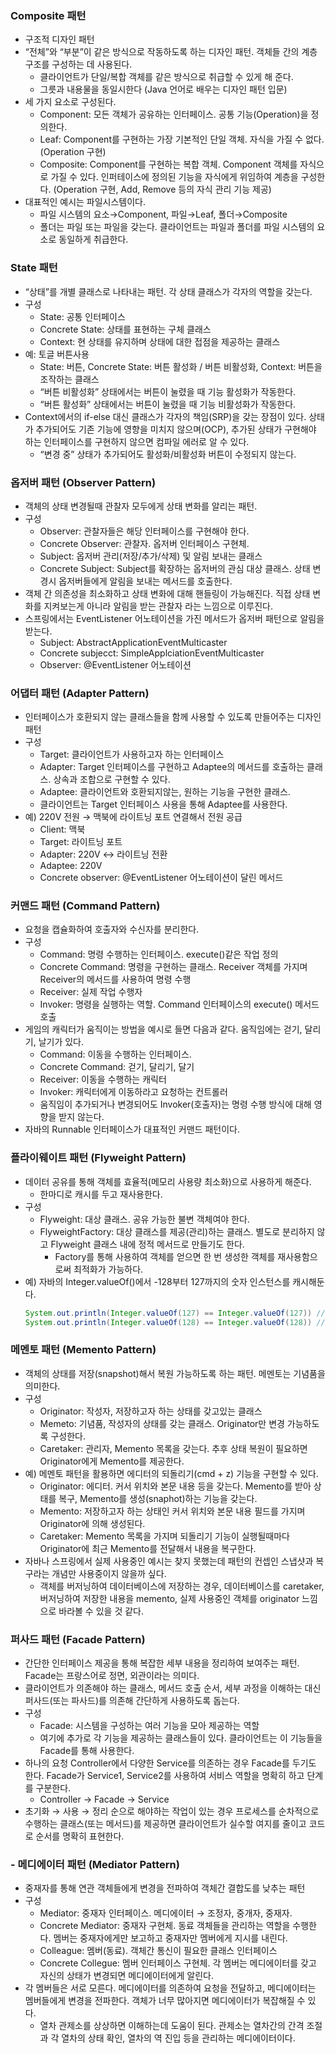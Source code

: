 ### Composite 패턴

- 구조적 디자인 패턴
- “전체”와 “부분”이 같은 방식으로 작동하도록 하는 디자인 패턴. 객체들 간의 계층 구조를 구성하는 데 사용된다.
    - 클라이언트가 단일/복합 객체를 같은 방식으로 취급할 수 있게 해 준다.
    - 그릇과 내용물을 동일시한다 (Java 언어로 배우는 디자인 패턴 입문)
- 세 가지 요소로 구성된다.
    - Component: 모든 객체가 공유하는 인터페이스. 공통 기능(Operation)을 정의한다.
    - Leaf: Component를 구현하는 가장 기본적인 단일 객체. 자식을 가질 수 없다. (Operation 구현)
    - Composite: Component를 구현하는 복합 객체. Component 객체를 자식으로 가질 수 있다. 인퍼테이스에 정의된 기능을 자식에게 위임하여 계층을 구성한다. (Operation 구현, Add, Remove 등의 자식 관리 기능 제공)
- 대표적인 예시는 파일시스템이다.
    - 파일 시스템의 요소→Component, 파일→Leaf, 폴더→Composite
    - 폴더는 파일 또는 파일을 갖는다. 클라이언트는 파일과 폴더를 파일 시스템의 요소로 동일하게 취급한다.

### State 패턴

- “상태”를 개별 클래스로 나타내는 패턴. 각 상태 클래스가 각자의 역할을 갖는다.
- 구성
    - State: 공통 인터페이스
    - Concrete State: 상태를 표현하는 구체 클래스
    - Context: 현 상태를 유지하며 상태에 대한 접점을 제공하는 클래스
- 예: 토글 버튼사용
    - State: 버튼, Concrete State: 버튼 활성화 / 버튼 비활성화, Context: 버튼을 조작하는 클래스
    - “버튼 비활성화” 상태에서는 버튼이 눌렸을 때 기능 활성화가 작동한다.
    - “버튼 활성화” 상태에서는 버튼이 눌렸을 때 기능 비활성화가 작동한다.
- Context에서의 if-else 대신 클래스가 각자의 책임(SRP)을 갖는 장점이 있다. 상태가 추가되어도 기존 기능에 영향을 미치지 않으며(OCP), 추가된 상태가 구현해야 하는 인터페이스를 구현하지 않으면 컴파일 에러로 알 수 있다.
    - “변경 중” 상태가 추가되어도 활성화/비활성화 버튼이 수정되지 않는다.

### 옵저버 패턴 (Observer Pattern)

- 객체의 상태 변경될때 관찰자 모두에게 상태 변화를 알리는 패턴.
- 구성
    - Observer: 관찰자들은 해당 인터페이스를 구현해야 한다.
    - Concrete Observer: 관찰자. 옵저버 인터페이스 구현체.
    - Subject: 옵저버 관리(저장/추가/삭제) 및 알림 보내는 클래스
    - Concrete Subject: Subject를 확장하는 옵저버의 관심 대상 클래스. 상태 변경시 옵저버들에게 알림을 보내는 메서드를 호출한다.
- 객체 간 의존성을 최소화하고 상태 변화에 대해 핸들링이 가능해진다. 직접 상태 변화를 지켜보는게 아니라 알림을 받는 관찰자 라는 느낌으로 이루진다.
- 스프링에서는 EventListener 어노테이션을 가진 메서드가 옵저버 패턴으로 알림을 받는다.
    - Subject: AbstractApplicationEventMulticaster
    - Concrete subjecct: SimpleApplciationEventMulticaster
    - Observer: @EventListener 어노테이션
 
### 어댑터 패턴 (Adapter Pattern)

- 인터페이스가 호환되지 않는 클래스들을 함께 사용할 수 있도록 만들어주는 디자인 패턴
- 구성
    - Target: 클라이언트가 사용하고자 하는 인터페이스
    - Adapter: Target 인터페이스를 구현하고 Adaptee의 메서드를 호출하는 클래스. 상속과 조합으로 구현할 수 있다.
    - Adaptee: 클라이언트와 호환되지않는, 원하는 기능을 구현한 클래스.
    - 클라이언트는 Target 인터페이스 사용을 통해 Adaptee를 사용한다.
- 예) 220V 전원 →  맥북에 라이트닝 포트 연결해서 전원 공급
    - Client: 맥북
    - Target: 라이트닝 포트
    - Adapter: 220V ↔ 라이트닝 전환
    - Adaptee: 220V
    - Concrete observer: @EventListener 어노테이션이 달린 메서드

### 커맨드 패턴 (Command Pattern)

- 요청을 캡슐화하여 호출자와 수신자를 분리한다.
- 구성
    - Command: 명령 수행하는 인터페이스. execute()같은 작업 정의
    - Concrete Command: 명령을 구현하는 클래스. Receiver 객체를 가지며 Receiver의 메서드를 사용하여 명령 수행
    - Receiver: 실제 작업 수행자
    - Invoker: 명령을 실행하는 역할. Command 인터페이스의 execute() 메서드 호출
- 게임의 캐릭터가 움직이는 방법을 예시로 들면 다음과 같다. 움직임에는 걷기, 달리기, 날기가 있다.
    - Command: 이동을 수행하는 인터페이스.
    - Concrete Command: 걷기, 달리기, 달기
    - Receiver: 이동을 수행하는 캐릭터
    - Invoker: 캐릭터에게 이동하라고 요청하는 컨트롤러
    - 움직임이 추가되거나 변경되어도 Invoker(호출자)는 명령 수행 방식에 대해 영향을 받지 않는다.
- 자바의 Runnable 인터페이스가 대표적인 커맨드 패턴이다.

### 플라이웨이트 패턴 (Flyweight Pattern)

- 데이터 공유를 통해 객체를 효율적(메모리 사용량 최소화)으로 사용하게 해준다.
    - 한마디로 캐시를 두고 재사용한다.
- 구성
    - Flyweight: 대상 클래스. 공유 가능한 불변 객체여야 한다.
    - FlyweightFactory: 대상 클래스를 제공(관리)하는 클래스. 별도로 분리하지 않고 Flyweight 클래스 내에 정적 메서드로 만들기도 한다.
        - Factory를 통해 사용하여 객체를 얻으면 한 번 생성한 객체를 재사용함으로써 최적화가 가능하다.
- 예) 자바의 Integer.valueOf()에서 -128부터 127까지의 숫자 인스턴스를 캐시해둔다.    
    ```java
    System.out.println(Integer.valueOf(127) == Integer.valueOf(127)) // true
    System.out.println(Integer.valueOf(128) == Integer.valueOf(128)) // false
    ```

### 메멘토 패턴 (Memento Pattern)

- 객체의 상태를 저장(snapshot)해서 복원 가능하도록 하는 패턴. 메멘토는 기념품을 의미한다.
- 구성
    - Originator: 작성자, 저장하고자 하는 상태를 갖고있는 클래스
    - Memeto: 기념품, 작성자의 상태를 갖는 클래스. Originator만 변경 가능하도록 구성한다.
    - Caretaker: 관리자, Memento 목록을 갖는다. 추후 상태 복원이 필요하면 Originator에게 Memento를 제공한다.
- 예) 메멘토 패턴을 활용하면 에디터의 되돌리기(cmd + z) 기능을 구현할 수 있다.
    - Originator: 에디터. 커서 위치와 본문 내용 등을 갖는다. Memento를 받아 상태를 복구, Memento를 생성(snaphot)하는 기능을 갖는다.
    - Memento: 저장하고자 하는 상태인 커서 위치와 본문 내용 필드를 가지며 Originator에 의해 생성된다.
    - Caretaker: Memento 목록을 가지며 되돌리기 기능이 실행될때마다 Originator에 최근 Memento를 전달해서 내용을 복구한다.
- 자바나 스프링에서 실제 사용중인 예시는 찾지 못했는데 패턴의 컨셉인 스냅샷과 복구라는 개념만 사용중이지 않을까 싶다.
    - 객체를 버저닝하여 데이터베이스에 저장하는 경우, 데이터베이스를 caretaker, 버저닝하여 저장한 내용을 memento, 실제 사용중인 객체를 originator 느낌으로 바라볼 수 있을 것 같다.

### 퍼사드 패턴 (Facade Pattern)
- 간단한 인터페이스 제공을 통해 복잡한 세부 내용을 정리하여 보여주는 패턴. Facade는 프랑스어로 정면, 외관이라는 의미다.
- 클라이언트가 의존해야 하는 클래스, 메서드 호출 순서, 세부 과정을 이해하는 대신 퍼사드(또는 파사드)를 의존해 간단하게 사용하도록 돕는다.
- 구성
    - Facade: 시스템을 구성하는 여러 기능을 모아 제공하는 역할
    - 여기에 추가로 각 기능을 제공하는 클래스들이 있다. 클라이언트는 이 기능들을 Facade를 통해 사용한다.
- 하나의 요청 Controller에서 다양한 Service를 의존하는 경우 Facade를 두기도 한다. Facade가 Service1, Service2를 사용하여 서비스 역할을 명확히 하고 단계를 구분한다.
    - Controller → Facade → Service
- 초기화 → 사용 → 정리 순으로 해야하는 작업이 있는 경우 프로세스를 순차적으로 수행하는 클래스(또는 메서드)를 제공하면 클라이언트가 실수할 여지를 줄이고 코드로 순서를 명확히 표현한다.

### - 메디에이터 패턴 (Mediator Pattern)
- 중재자를 통해 연관 객체들에게 변경을 전파하여 객체간 결합도를 낮추는 패턴
- 구성
    - Mediator: 중재자 인터페이스. 메디에이터 → 조정자, 중개자, 중재자.
    - Concrete Mediator: 중재자 구현체. 동료 객체들을 관리하는 역할을 수행한다. 멤버는 중재자에게만 보고하고 중재자만 멤버에게 지시를 내린다.
    - Colleague: 멤버(동료). 객체간 통신이 필요한 클래스 인터페이스
    - Concrete Collegue: 멤버 인터페이스 구현체. 각 멤버는 메디에이터를 갖고 자신의 상태가 변경되면 메디에이터에게 알린다.
- 각 멤버들은 서로 모른다. 메디에이터를 의존하여 요청을 전달하고, 메디에이터는 멤버들에게 변경을 전파한다. 객체가 너무 많아지면 메디에이터가 복잡해질 수 있다.
    - 열차 관제소를 상상하면 이해하는데 도움이 된다. 관제소는 열차간의 간격 조절과 각 열차의 상태 확인, 열차의 역 진입 등을 관리하는 메디에이터이다.
